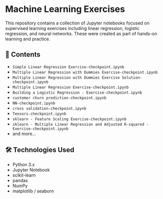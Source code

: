 # Machine Learning Exercises

This repository contains a collection of Jupyter notebooks focused on supervised learning exercises including linear regression, logistic regression, and neural networks. These were created as part of hands-on learning and practice.

## 📁 Contents

- `Simple Linear Regression Exercise-checkpoint.ipynb`
- `Multiple Linear Regression with Dummies Exercise-checkpoint.ipynb`
- `Multiple Linear Regression with Dummies Exercise Solution-checkpoint.ipynb`
- `Multiple Linear Regression Exercise-checkpoint.ipynb`
- `Building a Logistic Regression - Exercise-checkpoint.ipynb`
- `customer churn prediction-checkpoint.ipynb`
- `NN-checkpoint.ipynb`
- `cross validation-checkpoint.ipynb`
- `Tensors-checkpoint.ipynb`
- `sklearn - Feature Scaling Exercise-checkpoint.ipynb`
- `sklearn - Multiple Linear Regression and Adjusted R-squared - Exercise-checkpoint.ipynb`
- and more...

## 🛠 Technologies Used

- Python 3.x
- Jupyter Notebook
- scikit-learn
- pandas
- NumPy
- matplotlib / seaborn
